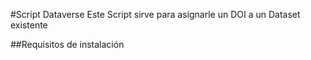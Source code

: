 #Script Dataverse
Este Script sirve para asignarle un DOI a un Dataset existente

##Requisitos de instalación
